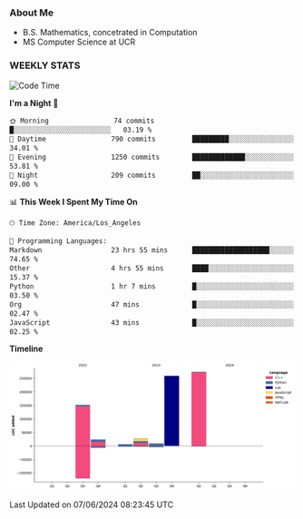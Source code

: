 ### About Me

- B.S. Mathematics, concetrated in Computation
- MS Computer Science at UCR


### WEEKLY STATS
<!--START_SECTION:waka-->
![Code Time](http://img.shields.io/badge/Code%20Time-137%20hrs%2039%20mins-blue)

**I'm a Night 🦉** 

```text
🌞 Morning                74 commits          █░░░░░░░░░░░░░░░░░░░░░░░░   03.19 % 
🌆 Daytime                790 commits         █████████░░░░░░░░░░░░░░░░   34.01 % 
🌃 Evening                1250 commits        █████████████░░░░░░░░░░░░   53.81 % 
🌙 Night                  209 commits         ██░░░░░░░░░░░░░░░░░░░░░░░   09.00 % 
```


📊 **This Week I Spent My Time On** 

```text
🕑︎ Time Zone: America/Los_Angeles

💬 Programming Languages: 
Markdown                 23 hrs 55 mins      ███████████████████░░░░░░   74.65 % 
Other                    4 hrs 55 mins       ████░░░░░░░░░░░░░░░░░░░░░   15.37 % 
Python                   1 hr 7 mins         █░░░░░░░░░░░░░░░░░░░░░░░░   03.50 % 
Org                      47 mins             █░░░░░░░░░░░░░░░░░░░░░░░░   02.47 % 
JavaScript               43 mins             █░░░░░░░░░░░░░░░░░░░░░░░░   02.25 % 
```

**Timeline**

![Lines of Code chart](https://raw.githubusercontent.com/nickocruzm/nickocruzm/main/assets/bar_graph.png)


 Last Updated on 07/06/2024 08:23:45 UTC
<!--END_SECTION:waka-->
